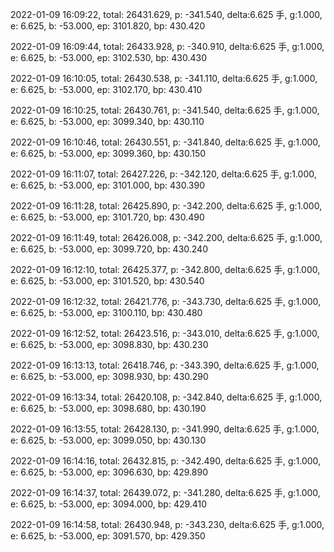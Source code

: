 2022-01-09 16:09:22, total: 26431.629, p: -341.540, delta:6.625 手, g:1.000, e: 6.625, b: -53.000, ep: 3101.820, bp: 430.420

2022-01-09 16:09:44, total: 26433.928, p: -340.910, delta:6.625 手, g:1.000, e: 6.625, b: -53.000, ep: 3102.530, bp: 430.430

2022-01-09 16:10:05, total: 26430.538, p: -341.110, delta:6.625 手, g:1.000, e: 6.625, b: -53.000, ep: 3102.170, bp: 430.410

2022-01-09 16:10:25, total: 26430.761, p: -341.540, delta:6.625 手, g:1.000, e: 6.625, b: -53.000, ep: 3099.340, bp: 430.110

2022-01-09 16:10:46, total: 26430.551, p: -341.840, delta:6.625 手, g:1.000, e: 6.625, b: -53.000, ep: 3099.360, bp: 430.150

2022-01-09 16:11:07, total: 26427.226, p: -342.120, delta:6.625 手, g:1.000, e: 6.625, b: -53.000, ep: 3101.000, bp: 430.390

2022-01-09 16:11:28, total: 26425.890, p: -342.200, delta:6.625 手, g:1.000, e: 6.625, b: -53.000, ep: 3101.720, bp: 430.490

2022-01-09 16:11:49, total: 26426.008, p: -342.200, delta:6.625 手, g:1.000, e: 6.625, b: -53.000, ep: 3099.720, bp: 430.240

2022-01-09 16:12:10, total: 26425.377, p: -342.800, delta:6.625 手, g:1.000, e: 6.625, b: -53.000, ep: 3101.520, bp: 430.540

2022-01-09 16:12:32, total: 26421.776, p: -343.730, delta:6.625 手, g:1.000, e: 6.625, b: -53.000, ep: 3100.110, bp: 430.480

2022-01-09 16:12:52, total: 26423.516, p: -343.010, delta:6.625 手, g:1.000, e: 6.625, b: -53.000, ep: 3098.830, bp: 430.230

2022-01-09 16:13:13, total: 26418.746, p: -343.390, delta:6.625 手, g:1.000, e: 6.625, b: -53.000, ep: 3098.930, bp: 430.290

2022-01-09 16:13:34, total: 26420.108, p: -342.840, delta:6.625 手, g:1.000, e: 6.625, b: -53.000, ep: 3098.680, bp: 430.190

2022-01-09 16:13:55, total: 26428.130, p: -341.990, delta:6.625 手, g:1.000, e: 6.625, b: -53.000, ep: 3099.050, bp: 430.130

2022-01-09 16:14:16, total: 26432.815, p: -342.490, delta:6.625 手, g:1.000, e: 6.625, b: -53.000, ep: 3096.630, bp: 429.890

2022-01-09 16:14:37, total: 26439.072, p: -341.280, delta:6.625 手, g:1.000, e: 6.625, b: -53.000, ep: 3094.000, bp: 429.410

2022-01-09 16:14:58, total: 26430.948, p: -343.230, delta:6.625 手, g:1.000, e: 6.625, b: -53.000, ep: 3091.570, bp: 429.350